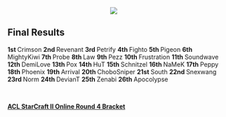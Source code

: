 <div id="q" style="padding: 0 10px;">
<center><img src="http://i.imgur.com/wHDAwPt.png"></center>

<h2>Final Results</h2>

<p>
<b> 1st	</b> Crimson 
<b> 2nd	</b> Revenant 
<b> 3rd	</b> Petrify 
<b> 4th	</b> Fighto 
<b> 5th	</b> Pigeon 
<b> 6th	</b> MightyKiwi 
<b> 7th	</b> Probe 
<b> 8th	</b> Law 
<b> 9th	</b> Pezz 
<b> 10th </b>	Frustration 
<b> 11th </b>	Soundwave 
<b> 12th </b>	DemiLove 
<b> 13th </b>	Pox 
<b> 14th </b>	HuT 
<b> 15th </b>	Schnitzel 
<b> 16th </b>	NaMeK 
<b> 17th </b>	Peppy 
<b> 18th </b>	Phoenix 
<b> 19th </b>	Arrival 
<b> 20th </b>	ChoboSniper 
<b> 21st </b>	South 
<b> 22nd </b>	Snexwang 
<b> 23rd </b>	Norm 
<b> 24th </b>	DevianT 
<b> 25th </b>	Zenabi 
<b> 26th </b>	Apocolypse 


<br><b>

<a href="http://2014sc2.challonge.com/ACLOR4">ACL StarCraft II Online Round 4 Bracket</a><b>
</b></b></p>
</div>